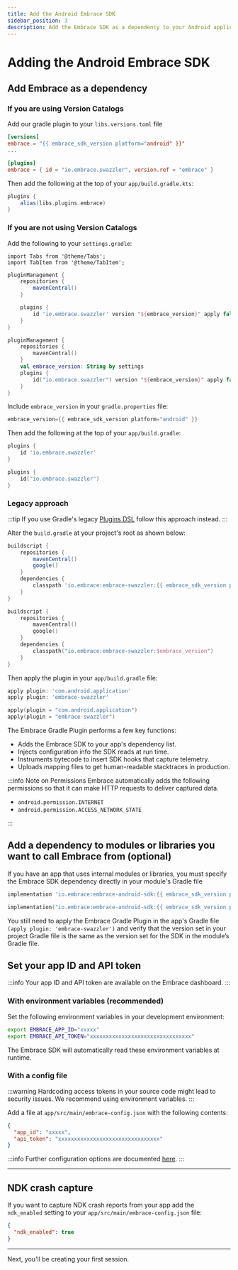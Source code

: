 ```yaml
---
title: Add the Android Embrace SDK
sidebar_position: 3
description: Add the Embrace SDK as a dependency to your Android application
---
```


# Adding the Android Embrace SDK

## Add Embrace as a dependency

### If you are using Version Catalogs

Add our gradle plugin to your `libs.versions.toml` file

```toml
[versions]
embrace = "{{ embrace_sdk_version platform="android" }}"
...

[plugins]
embrace = { id = "io.embrace.swazzler", version.ref = "embrace" }
```

Then add the following at the top of your `app/build.gradle.kts`:

```groovy
plugins {
    alias(libs.plugins.embrace)
}
```

### If you are not using Version Catalogs

Add the following to your `settings.gradle`:

```mdx-code-block
import Tabs from '@theme/Tabs';
import TabItem from '@theme/TabItem';
```

<Tabs groupId="android-language" queryString="android-language">
<TabItem value="groovy" label="Groovy">

```groovy
pluginManagement {
    repositories {
        mavenCentral()
    }

    plugins {
        id 'io.embrace.swazzler' version "${embrace_version}" apply false
    }
}
```

</TabItem>

<TabItem value="kotlin" label="Kotlin">

```kotlin
pluginManagement {
    repositories {
        mavenCentral()
    }
    val embrace_version: String by settings
    plugins {
        id("io.embrace.swazzler") version "${embrace_version}" apply false
    }
}
```

</TabItem>
</Tabs>

Include `embrace_version` in your `gradle.properties` file:

```groovy
embrace_version={{ embrace_sdk_version platform="android" }}
```

Then add the following at the top of your `app/build.gradle`:

<Tabs groupId="android-language" queryString="android-language">
<TabItem value="groovy" label="Groovy">

```groovy
plugins {
    id 'io.embrace.swazzler'
}
```

</TabItem>

<TabItem value="kotlin" label="Kotlin">

```kotlin
plugins {
    id("io.embrace.swazzler")
}
```

</TabItem>
</Tabs>

### Legacy approach

:::tip
If you use Gradle's legacy <a href="https://docs.gradle.org/current/userguide/plugins.html#sec:plugins_block" target="_blank">Plugins DSL</a> follow this approach instead.
:::

Alter the `build.gradle` at your project's root as shown below:

<Tabs groupId="android-language" queryString="android-language">
<TabItem value="groovy" label="Groovy">

```groovy
buildscript {
    repositories {
        mavenCentral()
        google()
    }
    dependencies {
        classpath 'io.embrace:embrace-swazzler:{{ embrace_sdk_version platform="android" }}'
    }
}
```

</TabItem>

<TabItem value="kotlin" label="Kotlin">

```kotlin
buildscript {
    repositories {
        mavenCentral()
        google()
    }
    dependencies {
        classpath("io.embrace:embrace-swazzler:$embrace_version")
    }
}
```

</TabItem>
</Tabs>

Then apply the plugin in your `app/build.gradle` file:

<Tabs groupId="android-language" queryString="android-language">
<TabItem value="groovy" label="Groovy">

```groovy
apply plugin: 'com.android.application'
apply plugin: 'embrace-swazzler'
```

</TabItem>

<TabItem value="kotlin" label="Kotlin">

```kotlin
apply(plugin = "com.android.application")
apply(plugin = "embrace-swazzler")
```

</TabItem>
</Tabs>

The Embrace Gradle Plugin performs a few key functions:
- Adds the Embrace SDK to your app's dependency list.
- Injects configuration info the SDK reads at run time.
- Instruments bytecode to insert SDK hooks that capture telemetry.
- Uploads mapping files to get human-readable stacktraces in production.

:::info Note on Permissions
Embrace automatically adds the following permissions so that it can make HTTP requests to deliver captured data.

- `android.permission.INTERNET`
- `android.permission.ACCESS_NETWORK_STATE`

:::

## Add a dependency to modules or libraries you want to call Embrace from (optional)

If you have an app that uses internal modules or libraries, you must specify the Embrace SDK dependency directly in your module's Gradle file

<Tabs groupId="android-language" queryString="android-language">
<TabItem value="groovy" label="Groovy">

```groovy
implementation 'io.embrace:embrace-android-sdk:{{ embrace_sdk_version platform="android" }}'
```

</TabItem>

<TabItem value="kotlin" label="Kotlin">

```kotlin
implementation("io.embrace:embrace-android-sdk:{{ embrace_sdk_version platform="android" }}")
```

</TabItem>
</Tabs>

You still need to apply the Embrace Gradle Plugin in the app's Gradle file `(apply plugin: 'embrace-swazzler')` and verify that the version set in your project Gradle file is the same as the version set for the SDK in the module’s Gradle file.

## Set your app ID and API token

:::info
Your app ID and API token are available on the Embrace dashboard.
:::

### With environment variables (recommended)

Set the following environment variables in your development environment:

```bash
export EMBRACE_APP_ID="xxxxx"
export EMBRACE_API_TOKEN="xxxxxxxxxxxxxxxxxxxxxxxxxxxxxxxx"
```

The Embrace SDK will automatically read these environment variables at runtime.

### With a config file

:::warning
Hardcoding access tokens in your source code might lead to security issues. We recommend using environment variables.
:::

Add a file at `app/src/main/embrace-config.json` with the following contents:

```json
{
  "app_id": "xxxxx",
  "api_token": "xxxxxxxxxxxxxxxxxxxxxxxxxxxxxxxx"
}
```

:::info
Further configuration options are documented [here](/android/features/configuration-file/).
:::

---

## NDK crash capture

If you want to capture NDK crash reports from your app add the `ndk_enabled` setting to your `app/src/main/embrace-config.json` file:

```json
{
  "ndk_enabled": true
}
```

---

Next, you'll be creating your first session.
